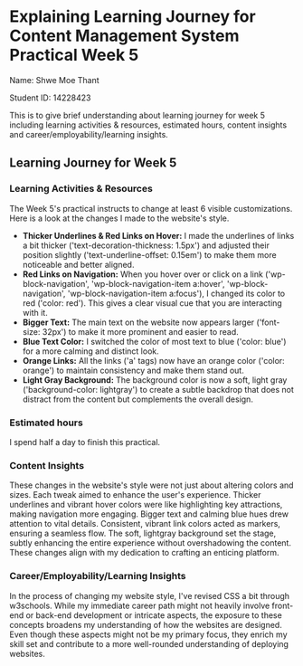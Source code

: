 # Explaining Learning Journey for Content Management System Practical Week 5

Name: Shwe Moe Thant


Student ID: 14228423

This is to give brief understanding about learning journey for week 5 including learning activities & resources, 
estimated hours, content insights and career/employability/learning insights.


## Learning Journey for Week 5

### Learning Activities & Resources

The Week 5's practical instructs to change at least 6 visible customizations. Here is a look at the changes I made to the 
website's style.

* **Thicker Underlines & Red Links on Hover:** I made the underlines of links a bit thicker ('text-decoration-thickness: 1.5px') and adjusted their 
position slightly ('text-underline-offset: 0.15em') to make them more noticeable and better aligned. 
* **Red Links on Navigation:** When you hover over or click on a link ('wp-block-navigation', 'wp-block-navigation-item a:hover',
'wp-block-navigation', 'wp-block-navigation-item a:focus'), I changed its color to red ('color: red'). This
gives a clear visual cue that you are interacting with it. 
* **Bigger Text:** The main text on the website now appears larger ('font-size: 32px') to make it more prominent and easier to read.
* **Blue Text Color:** I switched the color of most text to blue ('color: blue') for a more calming and distinct look. 
* **Orange Links:** All the links ('a' tags) now have an orange color ('color: orange') to maintain consistency and make them stand out.
* **Light Gray Background:** The background color is now a soft, light gray ('background-color: lightgray') to create a subtle
backdrop that does not distract from the content but complements the overall design.

### Estimated hours

I spend half a day to finish this practical. 

### Content Insights 

These changes in the website's style were not just about altering colors and sizes. Each tweak aimed to enhance the user's
experience. Thicker underlines and vibrant hover colors were like highlighting key attractions, making navigation more engaging.
Bigger text and calming blue hues drew attention to vital details. Consistent, vibrant link colors acted as markers, ensuring  a 
seamless flow. The soft, lightgray background set the stage, subtly enhancing the entire experience without overshadowing the content.
These changes align with my dedication to crafting an enticing platform. 

### Career/Employability/Learning Insights

In the process of changing my website style, I've revised CSS a bit through w3schools. While my immediate career path 
might not heavily involve front-end or back-end development or intricate aspects, the exposure to these concepts broadens 
my understanding of how the websites are designed. Even though these aspects might not be my primary focus, 
they enrich my skill set and contribute to a more well-rounded understanding of deploying websites.
